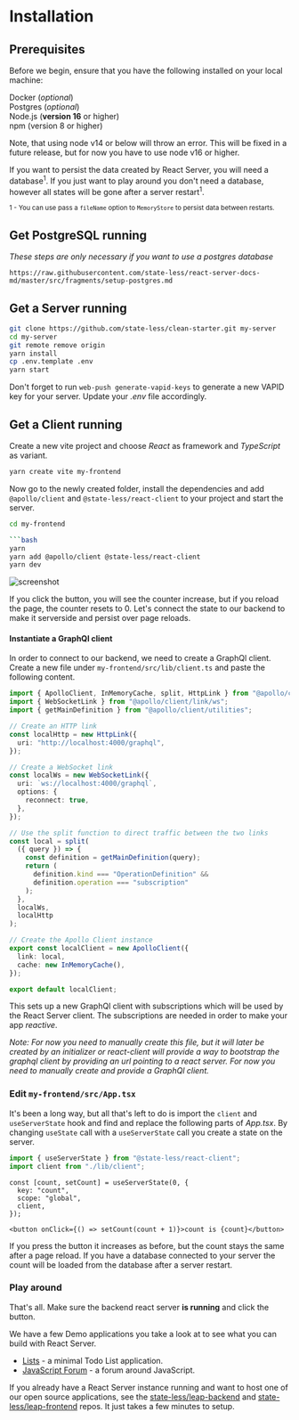 # Installation

## Prerequisites

Before we begin, ensure that you have the following installed on your local machine:

Docker (_optional_)  
Postgres (_optional_)  
Node.js (**version 16** or higher)  
npm (version 8 or higher)

Note, that using node v14 or below will throw an error. This will be fixed in a future release, but for now you have to use node v16 or higher.

If you want to persist the data created by React Server, you will need a database<sup>1</sup>. If you just want to play around you don't need a database, however all states will be gone after a server restart<sup>1</sup>.

<sub>1 - You can use pass a `fileName` option to `MemoryStore` to persist data between restarts.

## Get PostgreSQL running

_These steps are only necessary if you want to use a postgres database_

```github
https://raw.githubusercontent.com/state-less/react-server-docs-md/master/src/fragments/setup-postgres.md
```

## Get a Server running

```bash
git clone https://github.com/state-less/clean-starter.git my-server
cd my-server
git remote remove origin
yarn install
cp .env.template .env
yarn start
```

Don't forget to run `web-push generate-vapid-keys` to generate a new VAPID key for your server.
Update your _.env_ file accordingly.

## Get a Client running

Create a new vite project and choose _React_ as framework and _TypeScript_ as variant.

```bash
yarn create vite my-frontend
```

Now go to the newly created folder, install the dependencies and add `@apollo/client` and `@state-less/react-client` to your project and start the server.

````bash
cd my-frontend

```bash
yarn
yarn add @apollo/client @state-less/react-client
yarn dev
````

![screenshot](https://raw.githubusercontent.com/state-less/react-server-docs-md/master/images/screenshot.jpg)

If you click the button, you will see the counter increase, but if you reload the page, the counter resets to 0. Let's connect the state to our backend to make it serverside and persist over page reloads.

#### Instantiate a GraphQl client

In order to connect to our backend, we need to create a GraphQl client. Create a new file under `my-frontend/src/lib/client.ts` and paste the following content.

```ts
import { ApolloClient, InMemoryCache, split, HttpLink } from "@apollo/client";
import { WebSocketLink } from "@apollo/client/link/ws";
import { getMainDefinition } from "@apollo/client/utilities";

// Create an HTTP link
const localHttp = new HttpLink({
  uri: "http://localhost:4000/graphql",
});

// Create a WebSocket link
const localWs = new WebSocketLink({
  uri: `ws://localhost:4000/graphql`,
  options: {
    reconnect: true,
  },
});

// Use the split function to direct traffic between the two links
const local = split(
  ({ query }) => {
    const definition = getMainDefinition(query);
    return (
      definition.kind === "OperationDefinition" &&
      definition.operation === "subscription"
    );
  },
  localWs,
  localHttp
);

// Create the Apollo Client instance
export const localClient = new ApolloClient({
  link: local,
  cache: new InMemoryCache(),
});

export default localClient;
```

This sets up a new GraphQl client with subscriptions which will be used by the React Server client. The subscriptions are needed in order to make your app _reactive_.

_Note: For now you need to manually create this file, but it will later be created by an initializer or react-client will provide a way to bootstrap the graphql client by providing an url pointing to a react server. For now you need to manually create and provide a GraphQl client._

### Edit `my-frontend/src/App.tsx`

It's been a long way, but all that's left to do is import the `client` and `useServerState` hook and find and replace the following parts of _App.tsx_. By changing `useState` call with a `useServerState` call you create a state on the server.

```ts
import { useServerState } from "@state-less/react-client";
import client from "./lib/client";
```

```
const [count, setCount] = useServerState(0, {
  key: "count",
  scope: "global",
  client,
});
```

```tsx
<button onClick={() => setCount(count + 1)}>count is {count}</button>
```

If you press the button it increases as before, but the count stays the same after a page reload. If you have a database connected to your server the count will be loaded from the database after a server restart.

### Play around

That's all. Make sure the backend react server **is running** and click the button.

We have a few Demo applications you take a look at to see what you can build with React Server.

- [Lists](https://lists.state-less.cloud/welcome) - a minimal Todo List application.
- [JavaScript Forum](https://javascript.forum) - a forum around JavaScript.

If you already have a React Server instance running and want to host one of our open source applications, see the [state-less/leap-backend](https://github.com/state-less/leap-backend) and [state-less/leap-frontend](https://github.com/state-less/leap-frontend) repos. It just takes a few minutes to setup.